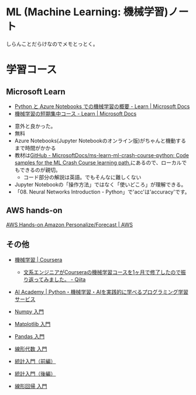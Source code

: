 # ML (Machine Learning: 機械学習)ノート

しらんことだらけなのでメモとっとく。

# 学習コース

## Microsoft Learn

- [Python と Azure Notebooks での機械学習の概要 - Learn | Microsoft Docs](https://docs.microsoft.com/ja-jp/learn/paths/intro-to-ml-with-python/)
- [機械学習の短期集中コース - Learn | Microsoft Docs](https://docs.microsoft.com/ja-jp/learn/paths/ml-crash-course/)

* 意外と良かった。
* 無料
* Azure Notebooks(Jupyter Notebookのオンライン版)がちゃんと機動するまで時間がかかる
* 教材は[GitHub - MicrosoftDocs/ms-learn-ml-crash-course-python: Code samples for the ML Crash Course learning path.](https://github.com/MicrosoftDocs/ms-learn-ml-crash-course-python)にあるので、ローカルでもできるのが親切。
  * コード部分の解説は英語。でもそんなに難しくない
* Jupyter Notebookの「操作方法」ではなく「使いどころ」が理解できる。
* 「08. Neural Networks Introduction - Python」で'acc'は'accuracy'です。


## AWS hands-on

[AWS Hands-on Amazon Personalize/Forecast | AWS](https://pages.awscloud.com/event_JAPAN_Hands-on-Amazon-Personalize-Forecast-2019.html?trk=aws_introduction_page)

## その他

- [機械学習 | Coursera](https://ja.coursera.org/learn/machine-learning)
  - [文系エンジニアがCourseraの機械学習コースを1ヶ月で修了したので振り返ってみました。 - Qiita](https://qiita.com/poly_soft/items/0f7c09470af4ad5dbd39)
- [AI Academy | Python・機械学習・AIを実践的に学べるプログラミング学習サービス](https://aiacademy.jp/)

- [Numpy 入門](https://www.codexa.net/numpy/)
- [Matplotlib 入門](https://www.codexa.net/matplotlib/)
- [Pandas 入門](https://www.codexa.net/pandas/)
- [線形代数 入門](https://www.codexa.net/linear-basics-2/)
- [統計入門（前編）](https://www.codexa.net/statistics-for-machine-learning-first/)
- [統計入門（後編）](https://www.codexa.net/statistics-for-machine-learning-second/)
- [線形回帰 入門](https://www.codexa.net/linear-regression-for-beginner/)





